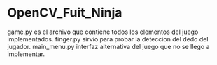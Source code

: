 # OpenCV_Fuit_Ninja

game.py es el archivo que contiene todos los elementos del juego implementados.
finger.py sirvio para probar la deteccion del dedo del jugador.
main_menu.py interfaz alternativa del juego que no se llego a implementar.